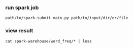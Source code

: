 
### run spark job

```
path/to/spark-submit main.py path/to/input/dir/or/file
```

### view result

```
cat spark-warehouse/word_freq/* | less
```
